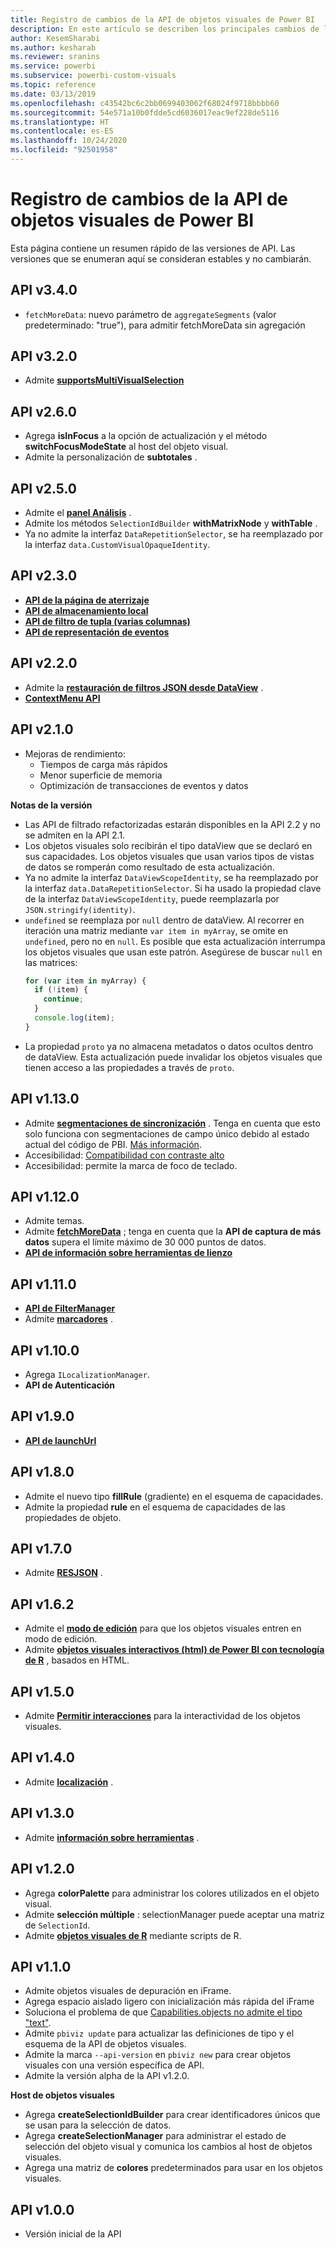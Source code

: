 ```yaml
---
title: Registro de cambios de la API de objetos visuales de Power BI
description: En este artículo se describen los principales cambios de las diferentes versiones de la API de objetos visuales de Power BI.
author: KesemSharabi
ms.author: kesharab
ms.reviewer: sranins
ms.service: powerbi
ms.subservice: powerbi-custom-visuals
ms.topic: reference
ms.date: 03/13/2019
ms.openlocfilehash: c43542bc6c2bb0699403062f68024f9718bbbb60
ms.sourcegitcommit: 54e571a10b0fdde5cd6036017eac9ef228de5116
ms.translationtype: HT
ms.contentlocale: es-ES
ms.lasthandoff: 10/24/2020
ms.locfileid: "92501958"
---
```

# <a name="power-bi-visuals-api-changelog"></a>Registro de cambios de la API de objetos visuales de Power BI
Esta página contiene un resumen rápido de las versiones de API. Las versiones que se enumeran aquí se consideran estables y no cambiarán.


## <a name="api-v340"></a>API v3.4.0
  * `fetchMoreData`: nuevo parámetro de `aggregateSegments` (valor predeterminado: "true"), para admitir fetchMoreData sin agregación

## <a name="api-v320"></a>API v3.2.0
  * Admite **[supportsMultiVisualSelection](./supportsmultivisualselection-feature.md)**

## <a name="api-v260"></a>API v2.6.0
  * Agrega **isInFocus** a la opción de actualización y el método **switchFocusModeState** al host del objeto visual.
  * Admite la personalización de **subtotales** .

## <a name="api-v250"></a>API v2.5.0
  * Admite el **[panel Análisis](./analytics-pane.md)** .
  * Admite los métodos `SelectionIdBuilder` **withMatrixNode** y **withTable** .
  * Ya no admite la interfaz `DataRepetitionSelector`, se ha reemplazado por la interfaz `data.CustomVisualOpaqueIdentity`.

## <a name="api-v230"></a>API v2.3.0
  * **[API de la página de aterrizaje](./landing-page.md)**
  * **[API de almacenamiento local](./local-storage.md)**
  * **[API de filtro de tupla (varias columnas)](./filter-api.md#the-tuple-filter-api-multi-column-filter)**
  * **[API de representación de eventos](./event-service.md#render-events-in-power-bi-visuals)**

## <a name="api-v220"></a>API v2.2.0
  * Admite la **[restauración de filtros JSON desde DataView](./filter-api.md#restore-the-json-filter-from-the-data-view)** .
  * **[ContextMenu API](./context-menu.md)**

## <a name="api-v210"></a>API v2.1.0
  * Mejoras de rendimiento:
    * Tiempos de carga más rápidos
    * Menor superficie de memoria
    * Optimización de transacciones de eventos y datos  

**Notas de la versión**
* Las API de filtrado refactorizadas estarán disponibles en la API 2.2 y no se admiten en la API 2.1.
* Los objetos visuales solo recibirán el tipo dataView que se declaró en sus capacidades. Los objetos visuales que usan varios tipos de vistas de datos se romperán como resultado de esta actualización.
* Ya no admite la interfaz `DataViewScopeIdentity`, se ha reemplazado por la interfaz `data.DataRepetitionSelector`. Si ha usado la propiedad clave de la interfaz `DataViewScopeIdentity`, puede reemplazarla por `JSON.stringify(identity)`.
* `undefined` se reemplaza por `null` dentro de dataView. Al recorrer en iteración una matriz mediante `var item in myArray`, se omite en `undefined`, pero no en `null`. Es posible que esta actualización interrumpa los objetos visuales que usan este patrón. Asegúrese de buscar `null` en las matrices:
   ```typescript
   for (var item in myArray) {
     if (!item) {
       continue;
     }
     console.log(item);
   }
   ```
* La propiedad `proto` ya no almacena metadatos o datos ocultos dentro de dataView. Esta actualización puede invalidar los objetos visuales que tienen acceso a las propiedades a través de `proto`.

## <a name="api-v1130"></a>API v1.13.0
* Admite **[segmentaciones de sincronización](./enable-sync-slicers.md)** . Tenga en cuenta que esto solo funciona con segmentaciones de campo único debido al estado actual del código de PBI. [Más información](../../visuals/power-bi-visualization-slicers.md).
* Accesibilidad: [Compatibilidad con contraste alto](./high-contrast-support.md) 
* Accesibilidad: permite la marca de foco de teclado.

## <a name="api-v1120"></a>API v1.12.0
* Admite temas.
* Admite **[fetchMoreData](./fetch-more-data.md)** ; tenga en cuenta que la **API de captura de más datos** supera el límite máximo de 30 000 puntos de datos.
* **[API de información sobre herramientas de lienzo](./add-tooltips.md#add-report-page-tooltips)**

## <a name="api-v1110"></a>API v1.11.0
* **[API de FilterManager](./filter-api.md)**
* Admite **[marcadores](./bookmarks-support.md)** . 

## <a name="api-v1100"></a>API v1.10.0
* Agrega `ILocalizationManager`.
* **API de Autenticación**

## <a name="api-v190"></a>API v1.9.0
* **[API de launchUrl](./launch-url.md)**

## <a name="api-v180"></a>API v1.8.0
* Admite el nuevo tipo **fillRule** (gradiente) en el esquema de capacidades.
* Admite la propiedad **rule** en el esquema de capacidades de las propiedades de objeto.

## <a name="api-v170"></a>API v1.7.0
* Admite **[RESJSON](./localization.md#resource-file)** .

## <a name="api-v162"></a>API v1.6.2
* Admite el **[modo de edición](./advanced-edit-mode.md)** para que los objetos visuales entren en modo de edición.
* Admite **[objetos visuales interactivos (html) de Power BI con tecnología de R](https://github.com/Microsoft/PowerBI-visuals/blob/master/RVisualTutorial/CreateRHTML.md)** , basados en HTML.

## <a name="api-v150"></a>API v1.5.0
* Admite **[Permitir interacciones](./visuals-interactions.md)** para la interactividad de los objetos visuales.

## <a name="api-v140"></a>API v1.4.0
* Admite **[localización](./localization.md)** .

## <a name="api-v130"></a>API v1.3.0
* Admite **[información sobre herramientas](./add-tooltips.md)** .

## <a name="api-v120"></a>API v1.2.0
* Agrega **colorPalette** para administrar los colores utilizados en el objeto visual.
* Admite **selección múltiple** : selectionManager puede aceptar una matriz de `SelectionId`.
* Admite **[objetos visuales de R](https://github.com/Microsoft/PowerBI-visuals/blob/master/RVisualTutorial/CreateRHTML.md)** mediante scripts de R.

## <a name="api-v110"></a>API v1.1.0
* Admite objetos visuales de depuración en iFrame.
* Agrega espacio aislado ligero con inicialización más rápida del iFrame
* Soluciona el problema de que [Capabilities.objects no admite el tipo "text"](https://github.com/Microsoft/PowerBI-visuals-tools/issues/12).
* Admite `pbiviz update` para actualizar las definiciones de tipo y el esquema de la API de objetos visuales.
* Admite la marca `--api-version` en `pbiviz new` para crear objetos visuales con una versión específica de API.
* Admite la versión alpha de la API v1.2.0.

**Host de objetos visuales**
* Agrega **createSelectionIdBuilder** para crear identificadores únicos que se usan para la selección de datos.
* Agrega **createSelectionManager** para administrar el estado de selección del objeto visual y comunica los cambios al host de objetos visuales.
* Agrega una matriz de **colores** predeterminados para usar en los objetos visuales.

## <a name="api-v100"></a>API v1.0.0
* Versión inicial de la API
